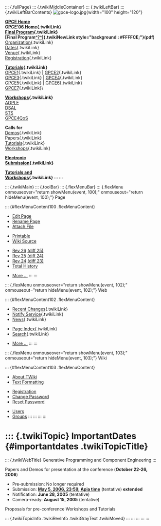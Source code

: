 ::: {.fullPage}
::: {.twikiMiddleContainer}
::: {.twikiLeftBar}
::: {.twikiLeftBarContents}
![gpce-logo.jpg](../pub/GPCE06/WebLeftBar/gpce-logo.jpg){width="100"
height="120"}

**[GPCE Home](http://www.gpce.org/)**\
**[GPCE\'06 Home](WebHome){.twikiLink}**\
**[Final Program](ConferenceProgram){.twikiLink}**\
**[Final
Program[^?^](http://www.program-transformation.org/edit/GPCE06/PubGPCE06WebHomeGpceProgrampdf?topicparent=GPCE06.ImportantDates)]{.twikiNewLink
style="background : #FFFFCE;"}(pdf)**\
[Organization](ConferenceOrganization){.twikiLink}\
[Dates](ImportantDates){.twikiLink}\
[Venue](ConferenceVenue){.twikiLink}\
[Registration](ConferenceRegistration){.twikiLink}

**[Tutorials](GpceTutorials){.twikiLink}**\
[GPCE1](TutorialGPCE1){.twikiLink} \|
[GPCE2](TutorialGPCE2){.twikiLink}\
[GPCE3](TutorialGPCE3){.twikiLink} \|
[GPCE4](TutorialGPCE4){.twikiLink}\
[GPCE5](TutorialGPCE5){.twikiLink} \|
[GPCE6](TutorialGPCE6){.twikiLink}\
[GPCE7](TutorialGPCE7){.twikiLink}\

**[Workshops](GpceWorkshops){.twikiLink}**\
[AOPLE](http://www.softeng.ox.ac.uk/aople/)\
[DSAL](http://dsal06.dcc.uchile.cl/)\
[STS](http://www.program-transformation.org/Sts/STS06)\
[GPCE4QoS](http://www.cis.uab.edu/gpce-qos/)

**Calls for**\
[Demos](CallForDemonstrations){.twikiLink}\
[Papers](CallForPapers){.twikiLink}\
[Tutorials](CallForTutorials){.twikiLink}\
[Workshops](CallForWorkshops){.twikiLink}

**[Electronic\
Submission](ElectronicSubmission){.twikiLink}**

**[Tutorials and\
Workshops](TutorialsAndWorkshops){.twikiLink}**
:::
:::

::: {.twikiMain}
::: {.toolBar}
::: {.flexMenuBar}
::: {.flexMenu onmouseover="return showMenu(event, 100);" onmouseout="return hideMenu(event, 100);"}
Page

::: {#flexMenuContent100 .flexMenuContent}
-   [Edit
    Page](http://www.program-transformation.org/edit/GPCE06/ImportantDates?t=1536827511)
-   [Rename
    Page](http://www.program-transformation.org/rename/GPCE06/ImportantDates)
-   [Attach
    File](http://www.program-transformation.org/attach/GPCE06/ImportantDates)

<!-- -->

-   [Printable](http://www.program-transformation.org/view/GPCE06/ImportantDates?skin=print.pattern)
-   [Wiki
    Source](http://www.program-transformation.org/view/GPCE06/ImportantDates?skin=text&raw=on&contenttype=text/plain)

<!-- -->

-   [Rev
    26](http://www.program-transformation.org/view/GPCE06/ImportantDates?rev=1.26)
    [(diff 25)](http://www.program-transformation.org/rdiff/GPCE06/ImportantDates?rev1=1.26&rev2=1.25)
-   [Rev
    25](http://www.program-transformation.org/view/GPCE06/ImportantDates?rev=1.25)
    [(diff 24)](http://www.program-transformation.org/rdiff/GPCE06/ImportantDates?rev1=1.25&rev2=1.24)
-   [Rev
    24](http://www.program-transformation.org/view/GPCE06/ImportantDates?rev=1.24)
    [(diff 23)](http://www.program-transformation.org/rdiff/GPCE06/ImportantDates?rev1=1.24&rev2=1.23)
-   [Total
    History](http://www.program-transformation.org/rdiff/GPCE06/ImportantDates)

<!-- -->

-   [More
    \...](http://www.program-transformation.org/oops/GPCE06/ImportantDates?template=oopsmore&param1=1.26&param2=1.26)
:::
:::

::: {.flexMenu onmouseover="return showMenu(event, 102);" onmouseout="return hideMenu(event, 102);"}
Web

::: {#flexMenuContent102 .flexMenuContent}
-   [Recent
    Changes](http://www.program-transformation.org/GPCE06/WebChanges){.twikiLink}
-   [Notify Service](WebNotify){.twikiLink}
-   [News](WebNews){.twikiLink}

<!-- -->

-   [Page
    Index](http://www.program-transformation.org/GPCE06/WebIndex){.twikiLink}
-   [Search](WebSearch){.twikiLink}

<!-- -->

-   [More
    \...](http://www.program-transformation.org/oops/GPCE06/ImportantDates?template=oopsmore&param1=1.26&param2=1.26)
:::
:::

::: {.flexMenu onmouseover="return showMenu(event, 103);" onmouseout="return hideMenu(event, 103);"}
Wiki

::: {#flexMenuContent103 .flexMenuContent}
-   [About
    TWiki](http://www.program-transformation.org/view/TWiki/WebHome)
-   [Text
    Formatting](http://www.program-transformation.org/view/TWiki/TextFormattingRules)

<!-- -->

-   [Registration](http://www.program-transformation.org/view/TWiki/TWikiRegistration)
-   [Change
    Password](http://www.program-transformation.org/view/TWiki/ChangePassword)
-   [Reset
    Password](http://www.program-transformation.org/view/TWiki/ResetPassword)

<!-- -->

-   [Users](http://www.program-transformation.org/view/Main/TWikiUsers)
-   [Groups](http://www.program-transformation.org/view/Main/TWikiGroups)
:::
:::
:::
:::

::: {.twikiTopic}
ImportantDates {#importantdates .twikiTopicTitle}
==============

::: {.twikiWebTitle}
Generative Programming and Component Engineering
:::

Papers and Demos for presentation at the conference (**October 22-26,
2006**)

-   Pre-submission: No longer required
-   Submission: **[May 5, 2006, 23:59, Apia
    time](http://www.timeanddate.com/worldclock/fixedtime.html?month=5&day=5&year=2006&hour=23&min=59&sec=0&p1=282)**
    (tentative) **extended**
-   Notification: **June 28, 2005** (tentative)
-   Camera-ready: **August 15, 2005** (tentative)

Proposals for pre-conference Workshops and Tutorials

::: {.twikiTopicInfo .twikiRevInfo .twikiGrayText .twikiMoved}
:::
:::
:::
:::
:::
